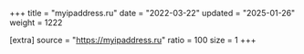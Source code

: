 +++
title = "myipaddress.ru"
date = "2022-03-22"
updated = "2025-01-26"
weight = 1222

[extra]
source = "https://myipaddress.ru"
ratio = 100
size = 1
+++
